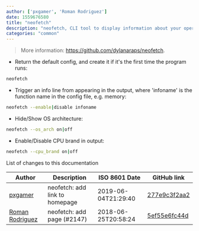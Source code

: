 ```yaml
---
author: ['pxgamer', 'Roman Rodriguez']
date: 1559676580
title: "neofetch"
description: "neofetch, CLI tool to display information about your operating system, software and hardware."
categories: "common"
---
```

> More information: <https://github.com/dylanaraps/neofetch>.

- Return the default config, and create it if it's the first time the program runs:

```bash
neofetch
```

- Trigger an info line from appearing in the output, where 'infoname' is the function name in the config file, e.g. memory:

```bash
neofetch --enable|disable infoname
```

- Hide/Show OS architecture:

```bash
neofetch --os_arch on|off
```

- Enable/Disable CPU brand in output:

```bash
neofetch --cpu_brand on|off
```
List of changes to this documentation


Author | Description | ISO 8601 Date | GitHub link
------|-----|-----|-----
[pxgamer](mailto:owzie123@gmail.com) | neofetch: add link to homepage | 2019-06-04T21:29:40 | [277e9c3f2aa2](https://github.com/tldr-pages/tldr/commit/277e9c3f2aa2c95c7b88fd13a7445f20508f0596)
[Roman Rodriguez](mailto:romanrodriguez@users.noreply.github.com) | neofetch: add page (#2147) | 2018-06-25T20:58:24 | [5ef55e6fc44d](https://github.com/tldr-pages/tldr/commit/5ef55e6fc44ddb75672469a9403e49702bc27753)

